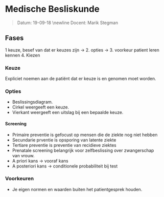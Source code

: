 # Medische Besliskunde
 > Datum: 19-09-18 \newline
 > Docent: Marik Stegman

## Fases

1 keuze, besef van dat er keuzes zijn → 2. opties → 3. voorkeur patient leren kennen 4. Kiezen

### Keuze

Expliciet noemen aan de patiënt dat er keuze is en genomen moet worden.

### Opties

- Beslissingsdiagram.
- Cirkel weergeeft een keuze.
- Vierkant weergeeft een uitslag bij een bepaalde keuze.

#### Screening

- Primaire preventie is gefocust op mensen die de ziekte nog niet hebben
- Secundarie prventie is opsporing van latente ziekte
- Tertiare preventie is preventie van recidieve ziektes
- Prenatale screening belangrijk voor zelfbeslissing over zwangerschap van vrouw.
- A priori kans → vooraf kans
- A posteriori kans → conditionele probabiliteit bij test


### Voorkeuren

- Je eigen normen en waarden buiten het patientgesprek houden.
